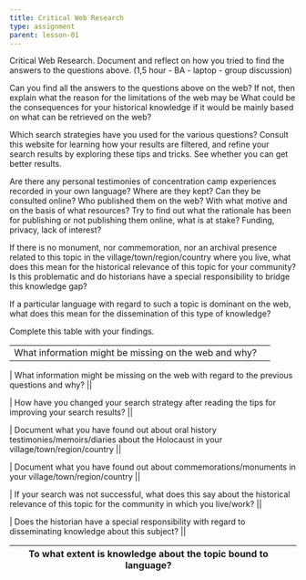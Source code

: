 ```yaml
---
title: Critical Web Research
type: assignment
parent: lesson-01
---
```



Critical Web Research. Document and reflect on how you tried to find the answers to the questions above. (1,5 hour - BA - laptop - group discussion)  

<!-- more -->

Can you find all the answers to the questions above on the web? If not, then explain what the reason for the limitations of the web may be
What could be the consequences for your historical knowledge if it would be mainly based on what can be retrieved on the web?

Which search strategies have you used for the various questions? Consult this website for learning how your results are filtered, and refine your search results by exploring these tips and tricks. See whether you can get better results. 

Are there any personal testimonies of concentration camp experiences recorded in your own language? Where are they kept? Can they be consulted online? Who published them on the web? With what motive and on the basis of what resources? Try to find out what the rationale has been for publishing or not publishing them online, what is at stake? Funding, privacy, lack of interest?

If there is no monument, nor commemoration, nor an archival presence related to this topic in the village/town/region/country where you live, what does this mean for the   historical relevance of this topic for your community? Is this problematic and do historians have a special responsibility to bridge this knowledge gap? 

If a particular language with regard to such a topic is dominant on the web, what does this mean for the dissemination of this type of knowledge?


Complete this table with your findings. 

| | |
|---|---|
| What information might be missing on the web and why? | |

| What information might be missing on the web with regard to the previous questions and why? ||

| How have you changed your search strategy after reading the tips for improving your search results? ||


| Document what you have found out about oral history testimonies/memoirs/diaries  about the Holocaust in your village/town/region/country ||


| Document what you have found out about commemorations/monuments in your village/town/region/country ||


| If your search was not successful, what does this say about the historical relevance of this topic for the community in which you live/work? ||


| Does the historian have a special responsibility with regard to disseminating knowledge about this subject? ||


| To what extent is knowledge about the topic bound to language? ||
|---|---|






